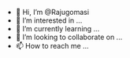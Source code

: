 - 👋 Hi, I’m @Rajugomasi
- 👀 I’m interested in ...
- 🌱 I’m currently learning ...
- 💞️ I’m looking to collaborate on ...
- 📫 How to reach me ...

<!---
Rajugomasi/Rajugomasi is a ✨ special ✨ repository because its `README.md` (this file) appears on your GitHub profile.
You can click the Preview link to take a look at your changes.
--->
